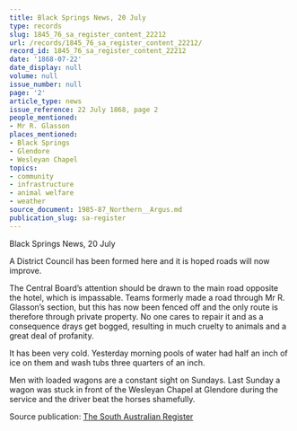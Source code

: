 ```yaml
---
title: Black Springs News, 20 July
type: records
slug: 1845_76_sa_register_content_22212
url: /records/1845_76_sa_register_content_22212/
record_id: 1845_76_sa_register_content_22212
date: '1868-07-22'
date_display: null
volume: null
issue_number: null
page: '2'
article_type: news
issue_reference: 22 July 1868, page 2
people_mentioned:
- Mr R. Glasson
places_mentioned:
- Black Springs
- Glendore
- Wesleyan Chapel
topics:
- community
- infrastructure
- animal welfare
- weather
source_document: 1985-87_Northern__Argus.md
publication_slug: sa-register
---
```


Black Springs News, 20 July

A District Council has been formed here and it is hoped roads will now improve.

The Central Board’s attention should be drawn to the main road opposite the hotel, which is impassable.  Teams formerly made a road through Mr R. Glasson’s section, but this has now been fenced off and the only route is therefore through private property.  No one cares to repair it and as a consequence drays get bogged, resulting in much cruelty to animals and a great deal of profanity.

It has been very cold.  Yesterday morning pools of water had half an inch of ice on them and wash tubs three quarters of an inch.

Men with loaded wagons are a constant sight on Sundays.  Last Sunday a wagon was stuck in front of the Wesleyan Chapel at Glendore during the service and the driver beat the horses shamefully.

Source publication: [The South Australian Register](/publications/sa-register/)
